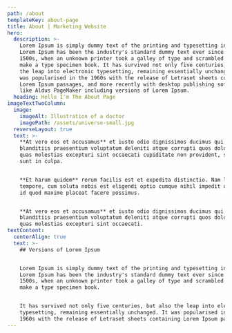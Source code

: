 ```yaml
---
path: /about
templateKey: about-page
title: About | Marketing Website
hero:
  description: >-
    Lorem Ipsum is simply dummy text of the printing and typesetting industry.
    Lorem Ipsum has been the industry's standard dummy text ever since the
    1500s, when an unknown printer took a galley of type and scrambled it to
    make a type specimen book. It has survived not only five centuries, but also
    the leap into electronic typesetting, remaining essentially unchanged. It
    was popularised in the 1960s with the release of Letraset sheets containing
    Lorem Ipsum passages, and more recently with desktop publishing software
    like Aldus PageMaker including versions of Lorem Ipsum.
  heading: Hello I'm The About Page
imageTextTwoColumn:
  image:
    imageAlt: Illustration of a doctor
    imagePath: /assets/universe-small.jpg
  reverseLayout: true
  text: >-
    **At vero eos et accusamus** et iusto odio dignissimos ducimus qui
    blanditiis praesentium voluptatum deleniti atque corrupti quos dolores et
    quas molestias excepturi sint occaecati cupiditate non provident, similique
    sunt in culpa.


    **Et harum quidem** rerum facilis est et expedita distinctio. Nam libero
    tempore, cum soluta nobis est eligendi optio cumque nihil impedit quo minus
    id quod maxime placeat facere possimus.


    **At vero eos et accusamus** et iusto odio dignissimos ducimus qui
    blanditiis praesentium voluptatum deleniti atque corrupti quos dolores et
    quas molestias excepturi sint occaecati.
textContent:
  centerAlign: true
  text: >-
    ## Versions of Lorem Ipsum


    Lorem Ipsum is simply dummy text of the printing and typesetting industry.
    Lorem Ipsum has been the industry's standard dummy text ever since the
    1500s, when an unknown printer took a galley of type and scrambled it to
    make a type specimen book. 


    It has survived not only five centuries, but also the leap into electronic
    typesetting, remaining essentially unchanged. It was popularised in the
    1960s with the release of Letraset sheets containing Lorem Ipsum passages
---
```


